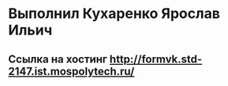 # Выполнил Кухаренко Ярослав Ильич

## Ссылка на хостинг http://formvk.std-2147.ist.mospolytech.ru/

